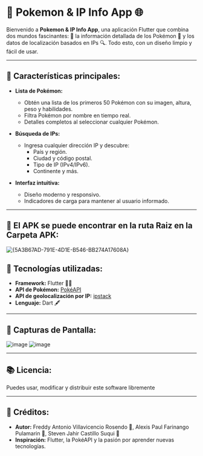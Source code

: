 # 🌟 Pokemon & IP Info App 🌐

Bienvenido a **Pokemon & IP Info App**, una aplicación Flutter que combina dos mundos fascinantes: 🎉 la información detallada de los Pokémon 🐉 y los datos de localización basados en IPs 🔍. Todo esto, con un diseño limpio y fácil de usar.

---

## 🔎 Características principales:

- **Lista de Pokémon:**
  - Obtén una lista de los primeros 50 Pokémon con su imagen, altura, peso y habilidades.
  - Filtra Pokémon por nombre en tiempo real.
  - Detalles completos al seleccionar cualquier Pokémon.

- **Búsqueda de IPs:**
  - Ingresa cualquier dirección IP y descubre:
    - País y región.
    - Ciudad y código postal.
    - Tipo de IP (IPv4/IPv6).
    - Continente y más.

- **Interfaz intuitiva:**
  - Diseño moderno y responsivo.
  - Indicadores de carga para mantener al usuario informado.

---

## 📁 El APK se puede encontrar en la ruta Raiz en la Carpeta APK:
![{5A3B67AD-791E-4D1E-B546-BB274A17608A}](https://github.com/user-attachments/assets/a20f7f52-a261-4e07-9d34-fc74cc1f3d44)

## 🔧 Tecnologías utilizadas:

- **Framework:** Flutter 🥙💃
- **API de Pokémon:** [PokéAPI](https://pokeapi.co/)
- **API de geolocalización por IP:** [ipstack](https://ipstack.com/)
- **Lenguaje:** Dart 🖋️

---

## 🎨 Capturas de Pantalla:

![image](https://github.com/user-attachments/assets/e873cd2e-d071-483f-9d87-83ec11be1769)
![image](https://github.com/user-attachments/assets/4e92dcb2-9a32-44c4-b3e4-f80f75a70924)



---

## 📚 Licencia:

Puedes usar, modificar y distribuir este software libremente

---

## 📢 Créditos:

- **Autor:** Freddy Antonio Villavicencio Rosendo 🔧, Alexis Paul Farinango Pulamarin 🔧, Steven Jahir Castillo Suqui 🔧
- **Inspiración:** Flutter, la PokéAPI y la pasión por aprender nuevas tecnologías.
